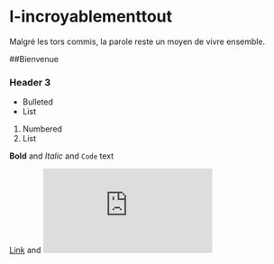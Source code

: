 # l-incroyablementtout
Malgré les tors commis, la parole reste un moyen de vivre ensemble.

##Bienvenue
### Header 3

- Bulleted
- List

1. Numbered
2. List

**Bold** and _Italic_ and `Code` text

[Link](url) and ![Image](https://www.huffingtonpost.fr/2014/11/05/mondes-paralleles-mecanique-quantique-chercheurs_n_6100662.html)
